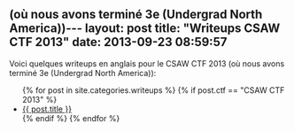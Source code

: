  (où nous avons terminé 3e (Undergrad North America))---
layout: post
title:  "Writeups CSAW CTF 2013"
date:   2013-09-23 08:59:57
---

<p>
    Voici quelques writeups en anglais pour le CSAW CTF 2013 (où nous avons terminé 3e (Undergrad North America)):
</p>
<ul class='posts'>
    {% for post in site.categories.writeups %}
        {% if post.ctf == "CSAW CTF 2013" %}
        <li>
          <a href='{{ post.url }}'>{{ post.title }}</a>
        </li>
        {% endif %}
    {% endfor %}
</ul>